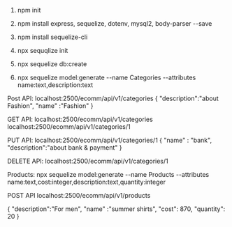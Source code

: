 1. npm init
2. npm install express, sequelize, dotenv, mysql2, body-parser --save

3. npm install sequelize-cli

4. npx sequqlize init

5. npx sequelize db:create
6. npx sequelize model:generate --name Categories --attributes name:text,description:text

Post API:
localhost:2500/ecomm/api/v1/categories
{
"description":"about Fashion",
"name" :"Fashion"
}

GET API:
localhost:2500/ecomm/api/v1/categories
localhost:2500/ecomm/api/v1/categories/1

PUT API:
localhost:2500/ecomm/api/v1/categories/1
{
"name" : "bank",
"description":"about bank & payment"
}

DELETE API:
localhost:2500/ecomm/api/v1/categories/1

Products:
npx sequelize model:generate --name Products --attributes name:text,cost:integer,description:text,quantity:integer

POST API
localhost:2500/ecomm/api/v1/products

{
    "description":"For men",
    "name" :"summer shirts",
    "cost": 870,
    "quantity": 20
}
